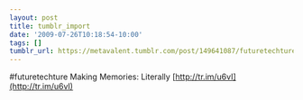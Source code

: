 ```yaml
---
layout: post
title: tumblr_import
date: '2009-07-26T10:18:54-10:00'
tags: []
tumblr_url: https://metavalent.tumblr.com/post/149641087/futuretechture-making-memories-literally
---
```

#futuretechture Making Memories: Literally [http://tr.im/u6vI](http://tr.im/u6vI)

